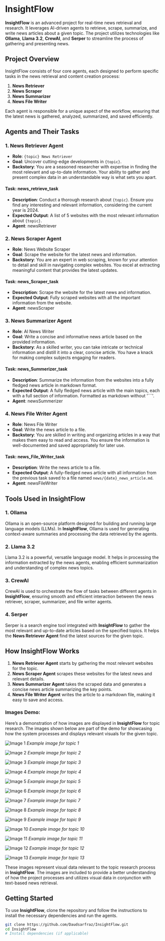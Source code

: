 # InsightFlow

**InsightFlow** is an advanced project for real-time news retrieval and research. It leverages AI-driven agents to retrieve, scrape, summarize, and write news articles about a given topic. The project utilizes technologies like **Ollama**, **Llama 3.2**, **CrewAI**, and **Serper** to streamline the process of gathering and presenting news.

## Project Overview

InsightFlow consists of four core agents, each designed to perform specific tasks in the news retrieval and content creation process:

1. **News Retriever**
2. **News Scraper**
3. **News Summarizer**
4. **News File Writer**

Each agent is responsible for a unique aspect of the workflow, ensuring that the latest news is gathered, analyzed, summarized, and saved efficiently.

## Agents and Their Tasks

### **1. News Retriever Agent**

- **Role**: `{topic} News Retriever`
- **Goal**: Uncover cutting-edge developments in `{topic}`.
- **Backstory**: You are a seasoned researcher with expertise in finding the most relevant and up-to-date information. Your ability to gather and present complex data in an understandable way is what sets you apart.

#### **Task: news_retrieve_task**
- **Description**: Conduct a thorough research about `{topic}`. Ensure you find any interesting and relevant information, considering the current year is 2024.
- **Expected Output**: A list of 5 websites with the most relevant information about `{topic}`.
- **Agent**: newsRetriever

### **2. News Scraper Agent**

- **Role**: News Website Scraper
- **Goal**: Scrape the website for the latest news and information.
- **Backstory**: You are an expert in web scraping, known for your attention to detail and skill in navigating complex websites. You excel at extracting meaningful content that provides the latest updates.

#### **Task: news_Scraper_task**
- **Description**: Scrape the website for the latest news and information.
- **Expected Output**: Fully scraped websites with all the important information from the website.
- **Agent**: newsScraper

### **3. News Summarizer Agent**

- **Role**: AI News Writer
- **Goal**: Write a concise and informative news article based on the provided information.
- **Backstory**: As a skilled writer, you can take intricate or technical information and distill it into a clear, concise article. You have a knack for making complex subjects engaging for readers.

#### **Task: news_Summerizer_task**
- **Description**: Summarize the information from the websites into a fully fledged news article in markdown format.
- **Expected Output**: A fully fledged news article with the main topics, each with a full section of information. Formatted as markdown without '```'.
- **Agent**: newsSummerizer

### **4. News File Writer Agent**

- **Role**: News File Writer
- **Goal**: Write the news article to a file.
- **Backstory**: You are skilled in writing and organizing articles in a way that makes them easy to read and access. You ensure the information is well-documented and saved appropriately for later use.

#### **Task: news_File_Writer_task**
- **Description**: Write the news article to a file.
- **Expected Output**: A fully-fledged news article with all information from the previous task saved to a file named `news/{date}_news_article.md`.
- **Agent**: newsFileWriter

## Tools Used in InsightFlow

### **1. Ollama**
Ollama is an open-source platform designed for building and running large language models (LLMs). In **InsightFlow**, Ollama is used for generating context-aware summaries and processing the data retrieved by the agents.

### **2. Llama 3.2**
Llama 3.2 is a powerful, versatile language model. It helps in processing the information extracted by the news agents, enabling efficient summarization and understanding of complex news topics.

### **3. CrewAI**
CrewAI is used to orchestrate the flow of tasks between different agents in **InsightFlow**, ensuring smooth and efficient interaction between the news retriever, scraper, summarizer, and file writer agents.

### **4. Serper**
Serper is a search engine tool integrated with **InsightFlow** to gather the most relevant and up-to-date articles based on the specified topics. It helps the **News Retriever Agent** find the latest sources for the given topic.

## How InsightFlow Works

1. **News Retriever Agent** starts by gathering the most relevant websites for the topic.
2. **News Scraper Agent** scrapes these websites for the latest news and relevant details.
3. **News Summarizer Agent** takes the scraped data and generates a concise news article summarizing the key points.
4. **News File Writer Agent** writes the article to a markdown file, making it easy to save and access.


### **Images Demo:**

Here’s a demonstration of how images are displayed in **InsightFlow** for topic research. The images shown below are part of the demo for showcasing how the system processes and displays relevant visuals for the given topic.

![Image 1](images/v1.png)
*Example image for topic 1*

![Image 2](images/v2.png)
*Example image for topic 2*

![Image 3](images/v3.png)
*Example image for topic 3*

![Image 4](images/v4.png)
*Example image for topic 4*

![Image 5](images/v5.png)
*Example image for topic 5*

![Image 6](images/v6.png)
*Example image for topic 6*

![Image 7](images/v7.png)
*Example image for topic 7*

![Image 8](images/v8.png)
*Example image for topic 8*

![Image 9](images/v9.png)
*Example image for topic 9*

![Image 10](images/v10.png)
*Example image for topic 10*

![Image 11](images/v11.png)
*Example image for topic 11*

![Image 12](images/v12.png)
*Example image for topic 12*

![Image 13](images/v13.png)
*Example image for topic 13*

These images represent visual data relevant to the topic research process in **InsightFlow**. The images are included to provide a better understanding of how the project processes and utilizes visual data in conjunction with text-based news retrieval.

## Getting Started

To use **InsightFlow**, clone the repository and follow the instructions to install the necessary dependencies and run the agents.

```bash
git clone https://github.com/Daudsarfraz/InsightFlow.git
cd InsightFlow
# Install dependencies (if applicable)

